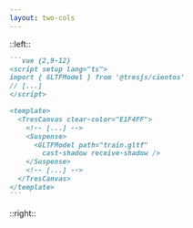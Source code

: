 ```yaml
---
layout: two-cols
---
```


<Understand3DScenesHeadline />

::left::

<div class="w-full h-23"></div>

````md magic-move {lines: true}
```vue {2,9-12}
<script setup lang="ts">
import { GLTFModel } from '@tresjs/cientos'
// [...]
</script>

<template>
  <TresCanvas clear-color="E1F4FF">
    <!-- [...] -->
    <Suspense>
      <GLTFModel path="train.gltf"
        cast-shadow receive-shadow />
    </Suspense>
    <!-- [...] -->
  </TresCanvas>
</template>
```
````

::right::
